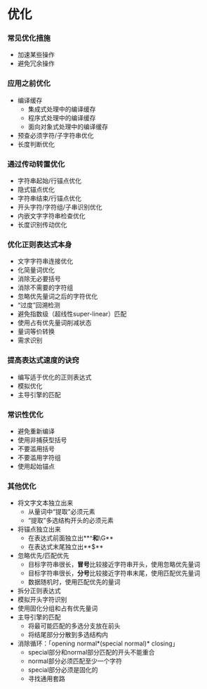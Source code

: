 # 优化
### 常见优化措施
- 加速某些操作
- 避免冗余操作

### 应用之前优化
- 编译缓存
	- 集成式处理中的编译缓存
	- 程序式处理中的编译缓存
	- 面向对象式处理中的编译缓存
- 预查必须字符/子字符串优化
- 长度判断优化

### 通过传动转置优化
- 字符串起始/行锚点优化
- 隐式锚点优化
- 字符串结束/行锚点优化
- 开头字符/字符组/子串识别优化
- 内嵌文字字符串检查优化
- 长度识别传动优化

### 优化正则表达式本身
- 文字字符串连接优化
- 化简量词优化
- 消除无必要括号
- 消除不需要的字符组
- 忽略优先量词之后的字符优化
- “过度”回溯检测
- 避免指数级（超线性super-linear）匹配
- 使用占有优先量词削减状态
- 量词等价转换
- 需求识别

### 提高表达式速度的诀窍
- 编写适于优化的正则表达式
- 模拟优化
- 主导引擎的匹配

### 常识性优化
- 避免重新编译
- 使用非捕获型括号
- 不要滥用括号
- 不要滥用字符组
- 使用起始锚点

### 其他优化
- 将文字文本独立出来
	- 从量词中“提取”必须元素
	- “提取”多选结构开头的必须元素
- 将锚点独立出来
	- 在表达式前面独立出**^**和**\G**
	- 在表达式末尾独立出**$**
- 忽略优先/匹配优先
	- 目标字符串很长，**冒号**比较接近字符串开头，使用忽略优先量词
	- 目标字符串很长，**分号**比较接近字符串末尾，使用匹配优先量词
	- 数据随机时，使用匹配优先的量词
- 拆分正则表达式
- 模拟开头字符识别
- 使用固化分组和占有优先量词
- 主导引擎的匹配
	- 将最可能匹配的多选分支放在前头
	- 将结尾部分分散到多选结构内
- 消除循环：「opening normal*(special normal)* closing」
	- special部分和normal部分匹配的开头不能重合
	- normal部分必须匹配至少一个字符
	- special部分必须是固化的
	- 寻找通用套路

